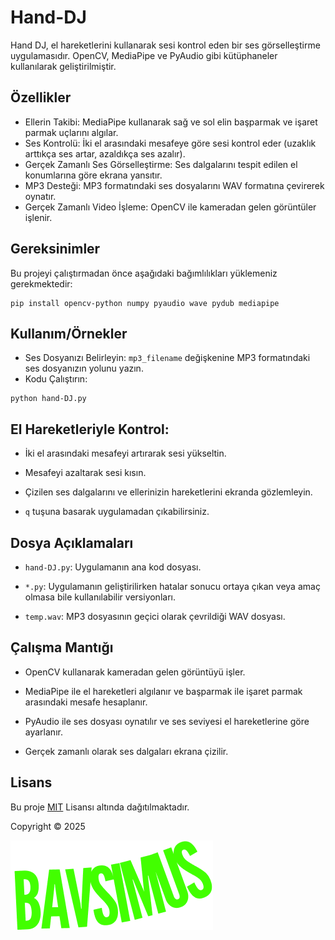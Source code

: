 
# Hand-DJ

Hand DJ, el hareketlerini kullanarak sesi kontrol eden bir ses görselleştirme uygulamasıdır. OpenCV, MediaPipe ve PyAudio gibi kütüphaneler kullanılarak geliştirilmiştir.


## Özellikler

- Ellerin Takibi: MediaPipe kullanarak sağ ve sol elin başparmak ve işaret parmak uçlarını algılar.
- Ses Kontrolü: İki el arasındaki mesafeye göre sesi kontrol eder (uzaklık arttıkça ses artar, azaldıkça ses azalır).
- Gerçek Zamanlı Ses Görselleştirme: Ses dalgalarını tespit edilen el konumlarına göre ekrana yansıtır.
- MP3 Desteği: MP3 formatındaki ses dosyalarını WAV formatına çevirerek oynatır.
- Gerçek Zamanlı Video İşleme: OpenCV ile kameradan gelen görüntüler işlenir.
  
## Gereksinimler

Bu projeyi çalıştırmadan önce aşağıdaki bağımlılıkları yüklemeniz gerekmektedir:

```
pip install opencv-python numpy pyaudio wave pydub mediapipe
```
  
## Kullanım/Örnekler

+ Ses Dosyanızı Belirleyin: ```mp3_filename``` değişkenine MP3 formatındaki ses dosyanızın yolunu yazın.
+ Kodu Çalıştırın:
```
python hand-DJ.py
```
## El Hareketleriyle Kontrol:

- İki el arasındaki mesafeyi artırarak sesi yükseltin.

- Mesafeyi azaltarak sesi kısın.

- Çizilen ses dalgalarını ve ellerinizin hareketlerini ekranda gözlemleyin.

- ```q``` tuşuna basarak uygulamadan çıkabilirsiniz.

  
## Dosya Açıklamaları

- ```hand-DJ.py```: Uygulamanın ana kod dosyası.

- ```*.py```: Uygulamanın geliştirilirken hatalar sonucu ortaya çıkan veya amaç olmasa bile kullanılabilir versiyonları.

- ```temp.wav```: MP3 dosyasının geçici olarak çevrildiği WAV dosyası.

## Çalışma Mantığı
- OpenCV kullanarak kameradan gelen görüntüyü işler.

- MediaPipe ile el hareketleri algılanır ve başparmak ile işaret parmak arasındaki mesafe hesaplanır.

- PyAudio ile ses dosyası oynatılır ve ses seviyesi el hareketlerine göre ayarlanır.

- Gerçek zamanlı olarak ses dalgaları ekrana çizilir.
## Lisans

Bu proje [MIT](https://choosealicense.com/licenses/mit/) Lisansı altında dağıtılmaktadır.

Copyright © 2025

![Logo](https://github.com/Bavsimus/Bavsimus/blob/main/logo.png?raw=true)

    